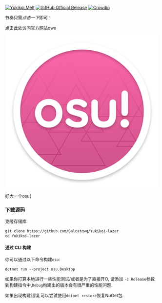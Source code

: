 [![Yukikoi Melt](https://images2.imgbox.com/0b/df/66PTpxUz_o.png)](https://t.me/Yukikoi_Melt)
[![GitHub Official Release](https://img.shields.io/github/release/ppy/osu.svg)](https://github.com/ppy/osu/releases/latest)
[![Crowdin](https://d322cqt584bo4o.cloudfront.net/osu-web/localized.svg)](https://crowdin.com/project/osu-web)

节奏只需*点击一下*即可！

点击[此处](https://osu.ppy.sh)访问官方网站owo

<p align="center">
<img width="500" alt="osu! logo" src="assets/lazer.png">
</p>

好大一个osu(

### 下载源码

克隆存储库:

```shell
git clone https://github.com/Galcatqwq/Yukikoi-lazer
cd Yukikoi-lazer
```

#### 通过 CLI 构建

你可以通过以下命令构建`osu`:

```shell
dotnet run --project osu.Desktop
```

如果你打算本地进行一些性能测试/或者是为了直接开O, 请添加 `-c Release`参数到构建指令中,`Debug`构建出的版本会有很严重的性能问题.

如果出现构建错误,可以尝试使用`dotnet restore`恢复NuGet包.
